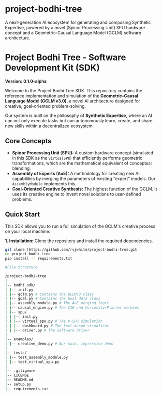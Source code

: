 # project-bodhi-tree
A next-generation AI ecosystem for generating and composing Synthetic Expertise, powered by a novel (Spinor Processing Unit) SPU hardware concept and a Geometric-Causal Language Model (GCLM) software architecture.
# Project Bodhi Tree - Software Development Kit (SDK)
**Version: 0.1.0-alpha**

Welcome to the Project Bodhi Tree SDK. This repository contains the reference implementation and simulation of the **Geometric-Causal Language Model (GCLM v3.0)**, a novel AI architecture designed for creative, goal-oriented problem-solving.

Our system is built on the philosophy of **Synthetic Expertise**, where an AI can not only execute tasks but can autonomously learn, create, and share new skills within a decentralized ecosystem.

## Core Concepts

*   **Spinor Processing Unit (SPU):** A custom hardware concept (simulated in this SDK as the `VirtualSPU`) that efficiently performs geometric transformations, which are the mathematical equivalent of conceptual blending.
*   **Assembly of Experts (AoE):** A methodology for creating new AI capabilities by merging the parameters of existing "expert" models. Our `AssemblyModule` implements this.
*   **Goal-Oriented Creative Synthesis:** The highest function of the GCLM. It uses its creative engine to invent novel solutions to user-defined problems.

## Quick Start

This SDK allows you to run a full simulation of the GCLM's creative process on your local machine.

**1. Installation:**
Clone the repository and install the required dependencies.
```bash
git clone [https://github.com/rvjwhite/project-bodhi-tree.git
cd project-bodhi-tree
pip install -r requirements.txt

#File Structure

/project-bodhi-tree
|
|-- bodhi_sdk/
| |-- init.py
| |-- gclm.py # Contains the GCLMv3 class
| |-- goal.py # Contains the Goal data class
| |-- assembly_module.py # The AoE merging logic
| |-- causal_engine.py # The CIE and Curiosity/Planner modules
| |-- spu/
| | |-- init.py
| | |-- virtual_spu.py # The V-SPU simulation
| | |-- dashboard.py # The text-based visualizer
| | |-- driver.py # The software driver
|
|-- examples/
| |-- creative_demo.py # Our main, impressive demo
|
|-- tests/
| |-- test_assembly_module.py
| |-- test_virtual_spu.py
|
|-- .gitignore
|-- LICENSE
|-- README.md
|-- setup.py
|-- requirements.txt